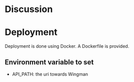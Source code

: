 # Discussion

# Deployment

Deployment is done using Docker. A Dockerfile is provided.

## Environment variable to set
- API\_PATH: the uri towards Wingman

